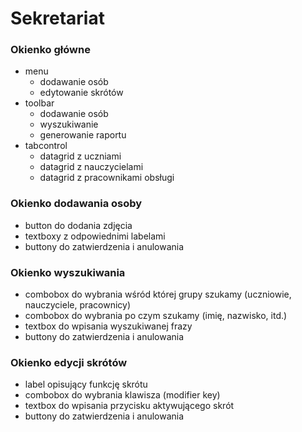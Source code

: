 # Sekretariat

### Okienko główne
- menu
  - dodawanie osób
  - edytowanie skrótów
- toolbar
  - dodawanie osób
  - wyszukiwanie
  - generowanie raportu
- tabcontrol
  - datagrid z uczniami
  - datagrid z nauczycielami
  - datagrid z pracownikami obsługi

### Okienko dodawania osoby
- button do dodania zdjęcia
- textboxy z odpowiednimi labelami
- buttony do zatwierdzenia i anulowania

### Okienko wyszukiwania
- combobox do wybrania wśród której grupy szukamy (uczniowie, nauczyciele, pracownicy)
- combobox do wybrania po czym szukamy (imię, nazwisko, itd.)
- textbox do wpisania wyszukiwanej frazy
- buttony do zatwierdzenia i anulowania

### Okienko edycji skrótów
- label opisujący funkcję skrótu
- combobox do wybrania klawisza (modifier key)
- textbox do wpisania przycisku aktywującego skrót
- buttony do zatwierdzenia i anulowania
